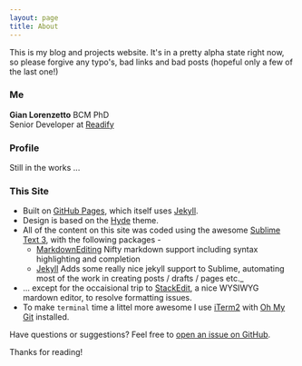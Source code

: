 ```yaml
---
layout: page
title: About
---
```


This is my blog and projects website. It's in a pretty alpha state right now, so please forgive any typo's, bad links and bad posts (hopeful only a few of the last one!)

### Me

**Gian Lorenzetto** BCM PhD  
Senior Developer at [Readify](http://www.readify/net)

### Profile

Still in the works ... 

### This Site

* Built on [GitHub Pages](https://pages.github.com), which itself uses [Jekyll](https://jekyllrb.com).
* Design is based on the [Hyde](https://github.com/poole/hyde) theme.
* All of the content on this site was coded using the awesome [Sublime Text 3](http://sublimetext.com), with the following packages -
  * [MarkdownEditing](https://packagecontrol.io/packages/MarkdownEditing)
  Nifty markdown support including syntax highlighting and completion
  * [Jekyll](https://packagecontrol.io/packages/Jekyll)
  Adds some really nice jekyll support to Sublime,  automating most of the work in creating posts / drafts / pages etc._
* ... except for the occaisional trip to [StackEdit](https://stackedit.io/editor#), a nice WYSIWYG mardown editor, to resolve formatting issues.
* To make `terminal` time a littel more awesome I use [iTerm2](https://www.iterm2.com) with [Oh My Git](https://github.com/arialdomartini/oh-my-git) installed.

Have questions or suggestions? Feel free to [open an issue on GitHub](https://github.com/GianLorenzetto/GianLorenzetto.github.io/issues/new).

Thanks for reading!
